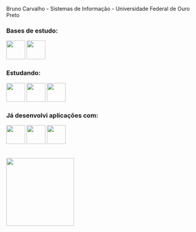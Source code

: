 Bruno Carvalho -
Sistemas de Informação -
Universidade Federal de Ouro Preto 


<!--
**BrunoCarva1ho/BrunoCarva1ho** is a ✨ _special_ ✨ repository because its `README.md` (this file) appears on your GitHub profile.

Here are some ideas to get you started:

- 🔭 I’m currently working on ...
- 🌱 I’m currently learning ...
- 👯 I’m looking to collaborate on ...
- 🤔 I’m looking for help with ...
- 💬 Ask me about ...
- 📫 How to reach me: ...
- 😄 Pronouns: ...
- ⚡ Fun fact: ...
-->

<body>
  <div>
  <div>
  <head>
    <link rel="stylesheet" href="https://cdn.jsdelivr.net/gh/devicons/devicon@v2.15.1/devicon.min.css"> 
  </head>
  <h3>Bases de estudo:</h3>
  <div style"display: inline">
    <img width='50' height='50' src="https://cdn.jsdelivr.net/gh/devicons/devicon/icons/c/c-original.svg" />
    <img width='50' height='50' src="https://cdn.jsdelivr.net/gh/devicons/devicon/icons/java/java-original.svg" />
  </div>

  <h3>Estudando:</h3>
    <img width='50' height='50' src="https://cdn.jsdelivr.net/gh/devicons/devicon/icons/python/python-original.svg" />
    <img  width='50' height='50' src="https://cdn.jsdelivr.net/gh/devicons/devicon/icons/javascript/javascript-original.svg" />
    <img  width='50' height='50' src="https://cdn.jsdelivr.net/gh/devicons/devicon/icons/spring/spring-original-wordmark.svg" />
    <!--<img width='50' height='50' src="https://cdn.jsdelivr.net/gh/devicons/devicon/icons/html5/html5-original.svg" />
    <img width='50' height='50' src="https://cdn.jsdelivr.net/gh/devicons/devicon/icons/css3/css3-original.svg" />-->
    
  <h3>Já desenvolvi aplicações com:</h3>
  <div>
    <img width='50' height='50' src="https://cdn.jsdelivr.net/gh/devicons/devicon/icons/flask/flask-original-wordmark.svg"/>
    <img width='50' height='50' src="https://cdn.jsdelivr.net/gh/devicons/devicon/icons/dart/dart-original.svg" /> 
    <img width='50' height='50' src="https://cdn.jsdelivr.net/gh/devicons/devicon/icons/flutter/flutter-original.svg" />
  </div>

  </div>
  </div><br><br>
  
  <div>
    <a href="https://github.com/BrunoCarva1ho">
    <img loading="lazy" height="180em" src="https://github-readme-stats.vercel.app/api/top-langs/?username=BrunoCarva1ho&layout=compact&langs_count=7&theme=dracula"/>
  </div>
</body>


